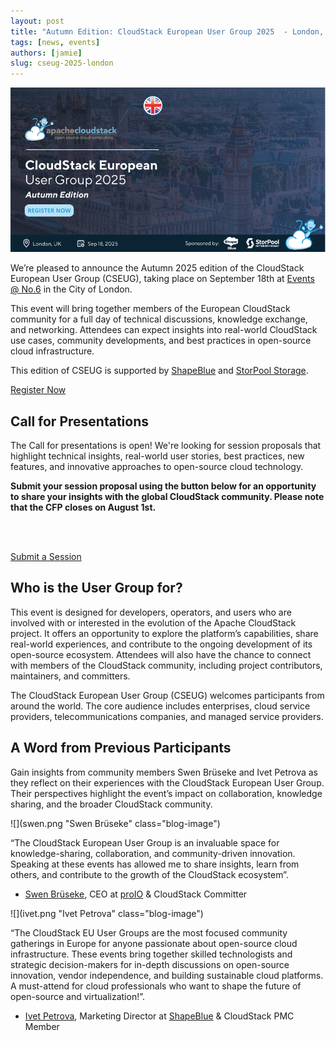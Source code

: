 ```yaml
---
layout: post
title: "Autumn Edition: CloudStack European User Group 2025  - London, UK"
tags: [news, events]
authors: [jamie]
slug: cseug-2025-london
---
```


[![](banner.png "CloudStack European User Group autumn'25")](https://www.eventbrite.com/e/autumn-edition-cloudstack-european-user-group-2025-tickets-1366848914899?aff=oddtdtcreator)

We’re pleased to announce the Autumn 2025 edition of the CloudStack European User Group (CSEUG), taking place on September 18th at [Events @ No.6](https://tinyurl.com/mr26j2s5) in the City of London.

This event will bring together members of the European CloudStack community for a full day of technical discussions, knowledge exchange, and networking. Attendees can expect insights into real-world CloudStack use cases, community developments, and best practices in open-source cloud infrastructure.

This edition of CSEUG is supported by [ShapeBlue](https://www.shapeblue.com/) and [StorPool Storage](https://storpool.com/).

<!-- truncate -->

<div class="col col-3 col-lg text-center">
<a class="button button--primary" href="https://www.eventbrite.com/e/autumn-edition-cloudstack-european-user-group-2025-tickets-1366848914899?aff=oddtdtcreator" target="_blank">Register Now</a>
</div>

## Call for Presentations

The Call for presentations is open! We're looking for session proposals that highlight technical insights, real-world user stories, best practices, new features, and innovative approaches to open-source cloud technology.

<b>
Submit your session proposal using the button below for an opportunity to share your insights with the global CloudStack community. Please note that the CFP closes on August 1st.
</b>

<br/><br/>

<div class="col col-3 col-lg text-center">
<a class="button button--primary" href="https://tinyurl.com/4pks9ky4" target="_blank">Submit a Session</a>
</div>

## Who is the User Group for?

This event is designed for developers, operators, and users who are involved with or interested in the evolution of the Apache CloudStack project. It offers an opportunity to explore the platform’s capabilities, share real-world experiences, and contribute to the ongoing development of its open-source ecosystem. Attendees will also have the chance to connect with members of the CloudStack community, including project contributors, maintainers, and committers.

The CloudStack European User Group (CSEUG) welcomes participants from around the world. The core audience includes enterprises, cloud service providers, telecommunications companies, and managed service providers.

## A Word from Previous Participants

Gain insights from community members Swen Brüseke and Ivet Petrova as they reflect on their experiences with the CloudStack European User Group. Their perspectives highlight the event’s impact on collaboration, knowledge sharing, and the broader CloudStack community.

<div className="row">
<div className="col col--3">

![](swen.png "Swen Brüseke" class="blog-image")

</div>
<div className="col col--9">

“The CloudStack European User Group is an invaluable space for knowledge-sharing, collaboration, and community-driven innovation. Speaking at these events has allowed me to share insights, learn from others, and contribute to the growth of the CloudStack ecosystem”.

</div>
</div>

- [Swen Brüseke](https://www.linkedin.com/in/swen-br%C3%BCseke-391912193/), CEO at [proIO](https://www.proio.com/) & CloudStack Committer

<div className="row">
<div className="col col--3">

![](ivet.png "Ivet Petrova" class="blog-image")

</div>
<div className="col col--9">

“The CloudStack EU User Groups are the most focused community gatherings in Europe for anyone passionate about open-source cloud infrastructure. These events bring together skilled technologists and strategic decision-makers for in-depth discussions on open-source innovation, vendor independence, and building sustainable cloud platforms. A must-attend for cloud professionals who want to shape the future of open-source and virtualization!”.

</div>
</div>

- [Ivet Petrova](https://www.linkedin.com/in/ivpetrova/), Marketing Director at [ShapeBlue](https://www.shapeblue.com/) & CloudStack PMC Member
